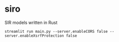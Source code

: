 # siro
SIR models written in Rust

`streamlit run main.py --server.enableCORS false --server.enableXsrfProtection false`